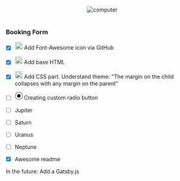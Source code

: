 
<br>
<br>
<div align="center">
  <a style="pointer-events: none"> <img  alt="computer" src="https://media.giphy.com/media/Ze3KkbwQ74xuDpfeYG/giphy.gif" width="100"> </a>
<br>
</div>
<br>


[//]: # ([![Pictire]&#40;https://media.giphy.com/media/Ze3KkbwQ74xuDpfeYG/giphy.gif&#41;]&#40;https://github.com/whowouldwin/BookingForm#&#41;)



### Booking Form

- [x] <img style="pointer-events: none;"  src="https://raw.githubusercontent.com/FortAwesome/Font-Awesome/6.x/svgs/brands/font-awesome.svg"  width="20" height="20"> Add Font-Awesome icon via GitHub 
- [x] <img style=""  src="https://raw.githubusercontent.com/FortAwesome/Font-Awesome/6.x/svgs/brands/html5.svg"  width="20" height="20"> Add base HTML
- [x] <img style=""  src="https://raw.githubusercontent.com/FortAwesome/Font-Awesome/6.x/svgs/brands/css3-alt.svg"  width="20" height="20"> Add CSS part. Understand theme: "The margin on the child collapses with any margin on the parent"
- [ ] <img src="images/radio-btn.svg" width="20" height="20"> Creating custom radio button
- [ ] Jupiter
- [ ] Saturn
- [ ] Uranus
- [ ] Neptune
- [x] Awesome readme


In the future:
Add a Gatsby.js